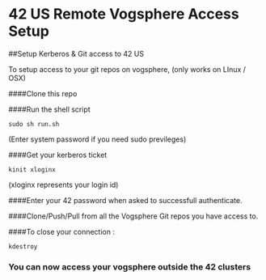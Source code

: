 # 42 US Remote Vogsphere Access Setup
##Setup Kerberos &amp; Git access to 42 US

To setup access to your git repos on vogsphere, (only works on LInux / OSX)

####Clone this repo

####Run the shell script 
	
	sudo sh run.sh

(Enter system password if you need sudo previleges)

####Get your kerberos ticket

	kinit xloginx

(xloginx represents your login id)

####Enter your 42 password when asked to successfull authenticate.

####Clone/Push/Pull from all the Vogsphere Git repos you have access to. 

####To close your connection :

    kdestroy


### You can now access your vogsphere outside the 42 clusters
